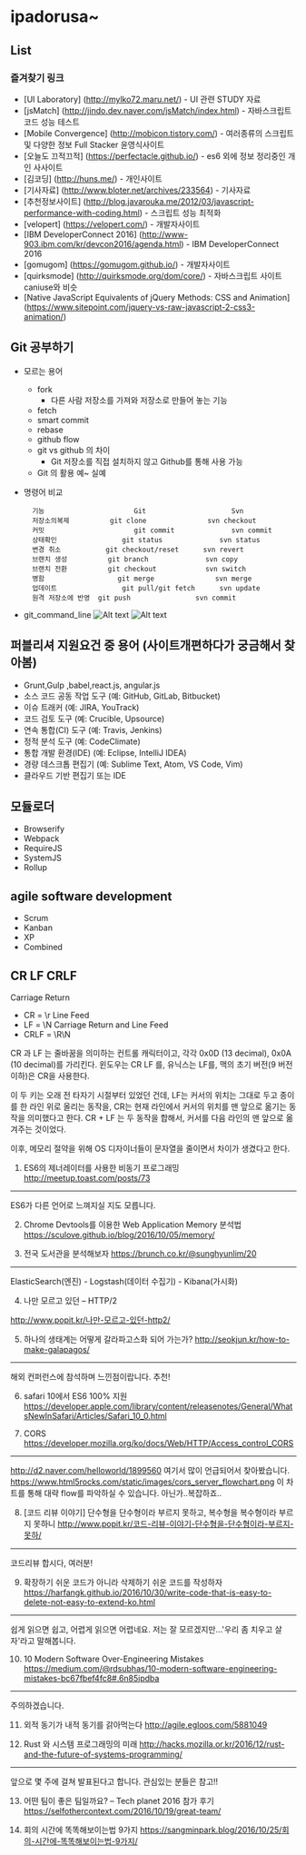 # ipadorusa~

## List

### **즐겨찾기 링크**
- [UI Laboratory] (http://mylko72.maru.net/) - UI 관련 STUDY 자료
- [jsMatch] (http://jindo.dev.naver.com/jsMatch/index.html) - 자바스크립트 코드 성능 테스트
- [Mobile Convergence] (http://mobicon.tistory.com/) - 여러종류의 스크립트 및 다양한 정보 Full Stacker 윤영식사이트
- [오늘도 끄적끄적] (https://perfectacle.github.io/) - es6 외에 정보 정리중인 개인 사사이트
- [김코딩] (http://huns.me/) - 개인사이트
- [기사자료] (http://www.bloter.net/archives/233564) - 기사자료
- [추천정보사이트] (http://blog.javarouka.me/2012/03/javascript-performance-with-coding.html) - 스크립트 성능 최적화
- [velopert] (https://velopert.com/) - 개발자사이트
- [IBM DeveloperConnect 2016] (http://www-903.ibm.com/kr/devcon2016/agenda.html) - IBM DeveloperConnect 2016
- [gomugom] (https://gomugom.github.io/) - 개발자사이트
- [quirksmode] (http://quirksmode.org/dom/core/) - 자바스크립트 사이트 caniuse와 비슷
- [Native JavaScript Equivalents of jQuery Methods: CSS and Animation] (https://www.sitepoint.com/jquery-vs-raw-javascript-2-css3-animation/)


## **Git 공부하기**
- 모르는 용어
	- fork
	    - 다른 사람 저장소를 가져와 저장소로 만들어 놓는 기능
	- fetch
	- smart commit
	- rebase
	- github flow
	- git vs github 의 차이
	    - Git 저장소를 직접 설치하지 않고 Github를 통해 사용 가능
    - Git 의 활용 예~ 실예

- 명령어 비교

		기능           			Git 			        Svn
		저장소의복제    		git clone   			svn checkout
		커밋           		    git commit  			svn commit
		상태확인				git status  			svn status
		변경 취소			git checkout/reset 		svn revert
		브랜치 생성			git branch				svn copy
		브랜치 전환			git checkout			svn switch
		병함					git merge				svn merge
		업데이트				git pull/git fetch		svn update
		원격 저장소에 반영	git push				svn commit
- git_command_line
![Alt text](https://github.com/ipadorusa/2017_list/blob/master/img/git/git_command_line.jpg?raw=true)
![Alt text](https://github.com/ipadorusa/2017_list/blob/master/img/git/git_command_01.jpg?raw=true)

## 퍼블리셔 지원요건 중 용어 (사이트개편하다가 궁금해서 찾아봄)
- Grunt,Gulp ,babel,react.js, angular.js
- 소스 코드 공동 작업 도구 (예: GitHub, GitLab, Bitbucket)
- 이슈 트래커 (예: JIRA, YouTrack)
- 코드 검토 도구 (예: Crucible, Upsource)
- 연속 통합(CI) 도구 (예: Travis, Jenkins)
- 정적 분석 도구 (예: CodeClimate)
- 통합 개발 환경(IDE) (예: Eclipse, IntelliJ IDEA)
- 경량 데스크톱 편집기 (예: Sublime Text, Atom, VS Code, Vim)
- 클라우드 기반 편집기 또는 IDE

## 모듈로더
- Browserify
- Webpack
- RequireJS
- SystemJS
- Rollup

## agile software development
- Scrum
- Kanban
- XP
- Combined


## CR LF CRLF

Carriage Return
- CR = \r
Line Feed
- LF = \N
Carriage Return and Line Feed
- CRLF = \R\N

CR 과 LF 는 줄바꿈을 의미하는 컨트롤 캐릭터이고, 각각 0x0D (13 decimal), 0x0A (10 decimal)를 가리킨다.
윈도우는 CR LF 를, 유닉스는 LF를, 맥의 초기 버전(9 버전 이하)은 CR을 사용한다.

이 두 키는 오래 전 타자기 시절부터 있었던 건데,
LF는 커서의 위치는 그대로 두고 종이를 한 라인 위로 올리는 동작을,
CR는 현재 라인에서 커서의 위치를 맨 앞으로 옮기는 동작을 의미했다고 한다.
CR + LF 는 두 동작을 합해서, 커서를 다음 라인의 맨 앞으로 옮겨주는 것이었다.

이후, 메모리 절약을 위해 OS 디자이너들이 문자열을 줄이면서 차이가 생겼다고 한다.


1. ES6의 제너레이터를 사용한 비동기 프로그래밍
http://meetup.toast.com/posts/73
---
ES6가 다른 언어로 느껴지실 지도 모릅니다.

2. Chrome Devtools를 이용한 Web Application Memory 분석법
https://sculove.github.io/blog/2016/10/05/memory/

3. 전국 도서관을 분석해보자
https://brunch.co.kr/@sunghyunlim/20
---
ElasticSearch(엔진) - Logstash(데이터 수집기) - Kibana(가시화)

4. 나만 모르고 있던 – HTTP/2

http://www.popit.kr/나만-모르고-있던-http2/

5. 하나의 생태계는 어떻게 갈라파고스화 되어 가는가?
http://seokjun.kr/how-to-make-galapagos/
---
해외 컨퍼런스에 참석하며 느낀점이랍니다. 추천!

6. safari 10에서 ES6 100% 지원
https://developer.apple.com/library/content/releasenotes/General/WhatsNewInSafari/Articles/Safari_10_0.html

7. CORS
https://developer.mozilla.org/ko/docs/Web/HTTP/Access_control_CORS
- - -
http://d2.naver.com/helloworld/1899560 여기서 많이 언급되어서 찾아봤습니다.
https://www.html5rocks.com/static/images/cors_server_flowchart.png 이 차트를 통해 대략 flow를 파악하실 수 있습니다.
아닌가..복잡하죠..

8. [코드 리뷰 이야기] 단수형을 단수형이라 부르지 못하고, 복수형을 복수형이라 부르지 못하니
http://www.popit.kr/코드-리뷰-이야기-단수형을-단수형이라-부르지-못하/
---
코드리뷰 합시다, 여러분!

9. 확장하기 쉬운 코드가 아니라 삭제하기 쉬운 코드를 작성하자
https://harfangk.github.io/2016/10/30/write-code-that-is-easy-to-delete-not-easy-to-extend-ko.html
---
쉽게 읽으면 쉽고, 어렵게 읽으면 어렵네요.
저는 잘 모르겠지만...'우리 좀 치우고 살자'라고 말해봅니다.

10. 10 Modern Software Over-Engineering Mistakes
https://medium.com/@rdsubhas/10-modern-software-engineering-mistakes-bc67fbef4fc8#.6n85ipdba
---
주의하겠습니다.

11. 외적 동기가 내적 동기를 갉아먹는다
http://agile.egloos.com/5881049

12. Rust 와 시스템 프로그래밍의 미래
http://hacks.mozilla.or.kr/2016/12/rust-and-the-future-of-systems-programming/
---
앞으로 몇 주에 걸쳐 발표된다고 합니다. 관심있는 분들은 참고!!

13. 어떤 팀이 좋은 팀일까요? – Tech planet 2016 참가 후기
https://selfothercontext.com/2016/10/19/great-team/

14. 회의 시간에 똑똑해보이는법 9가지
https://sangminpark.blog/2016/10/25/회의-시간에-똑똑해보이는법-9가지/
